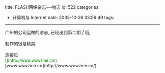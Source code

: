 title: FLASH网络杂志---物志
id: 522
categories:
  - 计算机与 Internet
date: 2005-10-26 03:56:49
tags:
---

<div id="msgcns!9697D6160EFEBC17!346" class="bvMsg"><div>广州的公司运做的杂志,,已经出到第二期了哦,</div>
<div> </div>
<div>制作的很是精美</div>
<div> </div>
<div>连接见</div>
<div><span dir="ltr"><font color="#008000" size="2">[](http://www.wowzine.cn/)</font></span> </div>
<div>[www.wowzine.cn](http://www.wowzine.cn/)</div></div>